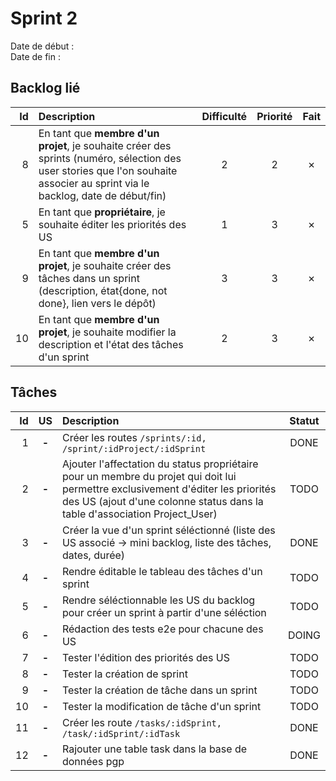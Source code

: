 # Sprint 2

Date de début :  
Date de fin :

## Backlog lié
| Id | Description | Difficulté | Priorité | Fait |
|---:|:---|:---:|:---:|:---:|
| 8 | En tant que **membre d'un projet**, je souhaite créer des sprints (numéro, sélection des user stories que l'on souhaite associer au sprint via le backlog, date de début/fin) | 2 | 2 | ✗ |
| 5 | En tant que **propriétaire**, je souhaite éditer les priorités des US | 1 | 3 | ✗ |
| 9 | En tant que **membre d'un projet**, je souhaite créer des tâches dans un sprint (description, état{done, not done}, lien vers le dépôt) | 3 | 3 | ✗ |
| 10 | En tant que **membre d'un projet**, je souhaite modifier la description et l'état des tâches d'un sprint | 2 | 3 | ✗ |

## Tâches

| Id | US | Description | Statut |
|---:|:---:|:---|:---:|
| 1 | **-** | Créer les routes `/sprints/:id, /sprint/:idProject/:idSprint` | DONE |
| 2 | **-** | Ajouter l'affectation du status propriétaire pour un membre du projet qui doit lui permettre exclusivement d'éditer les priorités des US (ajout d'une colonne status dans la table d'association Project_User) | TODO |
| 3 | **-** | Créer la vue d'un sprint séléctionné (liste des US associé  -> mini backlog, liste des tâches, dates, durée) | DONE |
| 4 | **-** | Rendre éditable le tableau des tâches d'un sprint | TODO |
| 5 | **-** | Rendre séléctionnable les US du backlog pour créer un sprint à partir d'une séléction | TODO |
| 6 | **-** | Rédaction des tests e2e pour chacune des US | DOING |
| 7 | **-** | Tester l'édition des priorités des US | TODO |
| 8 | **-** | Tester la création de sprint | TODO |
| 9 | **-** | Tester la création de tâche dans un sprint | TODO |
| 10 | **-** | Tester la modification de tâche d'un sprint | TODO |
| 11 | **-** | Créer les route `/tasks/:idSprint, /task/:idSprint/:idTask` | DONE |
| 12 | **-** | Rajouter une table task dans la base de données pgp | DONE |
